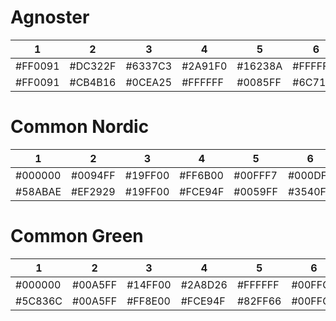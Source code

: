 Agnoster
========

| 1       | 2       | 3       | 4       | 5       | 6       | 7       | 8       |
|---------|---------|---------|---------|---------|---------|---------|---------|
| #FF0091 | #DC322F | #6337C3 | #2A91F0 | #16238A | #FFFFFF | #0085FF | #FFFFFF |
| #FF0091 | #CB4B16 | #0CEA25 | #FFFFFF | #0085FF | #6C71C4 | #93A1A1 | #FFFFFF |

Common Nordic
=============

| 1       | 2       | 3       | 4       | 5       | 6       | 7       | 8       |
|---------|---------|---------|---------|---------|---------|---------|---------|
| #000000 | #0094FF | #19FF00 | #FF6B00 | #00FFF7 | #000DFF | #06989A | #FFFFFF |
| #58ABAE | #EF2929 | #19FF00 | #FCE94F | #0059FF | #3540FB | #34E2E2 | #FFFFFF |

Common Green
============

| 1       | 2       | 3       | 4       | 5       | 6       | 7       | 8       |
|---------|---------|---------|---------|---------|---------|---------|---------|
| #000000 | #00A5FF | #14FF00 | #2A8D26 | #FFFFFF | #00FFCB | #06989A | #FFFFFF |
| #5C836C | #00A5FF | #FF8E00 | #FCE94F | #82FF66 | #00FFCB | #09804C | #FFFFFF |
